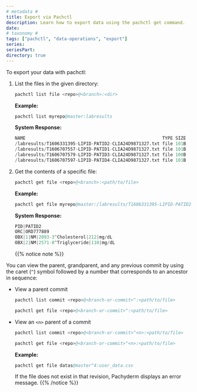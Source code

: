 ```yaml
---
# metadata # 
title: Export via Pachctl
description: Learn how to export data using the pachctl get command. 
date: 
# taxonomy #
tags: ["pachctl", "data-operations", "export"]
series:
seriesPart:
directory: true
---
```

 
To export your data with pachctl:

1. List the files in the given directory:

      ```s
      pachctl list file <repo>@<branch>:<dir>
      ```

      **Example:**
      ```s
      pachctl list myrepo@master:labresults
      ```

      **System Response:**
      ```s
      NAME                                                    TYPE SIZE
      /labresults/T1606331395-LIPID-PATID2-CLIA24D9871327.txt file 101B
      /labresults/T1606707557-LIPID-PATID1-CLIA24D9871327.txt file 101B
      /labresults/T1606707579-LIPID-PATID3-CLIA24D9871327.txt file 100B
      /labresults/T1606707597-LIPID-PATID4-CLIA24D9871327.txt file 101B
      ```

1. Get the contents of a specific file:

      ```s
      pachctl get file <repo>@<branch>:<path/to/file>
      ```

      **Example:**
      ```s
      pachctl get file myrepo@master:/labresults/T1606331395-LIPID-PATID2-CLIA24D9871327.txt
      ```

      **System Response:**
      ```s
      PID|PATID2
      ORC|ORD777889
      OBX|1|NM|2093-3^Cholesterol|212|mg/dL
      OBX|2|NM|2571-8^Triglyceride|110|mg/dL
      ```

   {{% notice note %}}

You can view the parent, grandparent, and any previous commit by using the caret (`^`) symbol followed by a number that corresponds to an ancestor in sequence:

* View a parent commit
   ```s
   pachctl list commit <repo>@<branch-or-commit>^:<path/to/file>
   ```

   ```s
   pachctl get file <repo>@<branch-or-commit>^:<path/to/file>
   ```

* View an `<n>` parent of a commit
   ```s
   pachctl list commit <repo>@<branch-or-commit>^<n>:<path/to/file>
   ```

   ```s
   pachctl get file <repo>@<branch-or-commit>^<n>:<path/to/file>
   ```

   **Example:**
   ```s
   pachctl get file datas@master^4:user_data.csv
   ```

   If the file does not exist in that revision, Pachyderm displays an error message.
   {{% /notice %}}